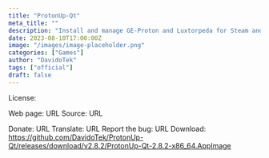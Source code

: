 ```yaml
---
title: "ProtonUp-Qt"
meta_title: ""
description: "Install and manage GE-Proton and Luxtorpeda for Steam and Wine-GE for Lutris with this graphical user interface"
date: 2023-08-10T17:00:00Z
image: "/images/image-placeholder.png"
categories: ["Games"]
author: "DavidoTek"
tags: ["official"]
draft: false
---
```



License:

Web page: URL
Source: URL

Donate: URL
Translate: URL
Report the bug: URL
Download: https://github.com/DavidoTek/ProtonUp-Qt/releases/download/v2.8.2/ProtonUp-Qt-2.8.2-x86_64.AppImage
